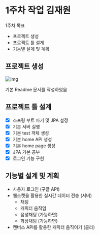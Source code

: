 1주차 작업 김재원
===

1주차 목표
- 프로젝트 생성
- 프로젝트 틀 설계
- 기능별 설계 및 계획

프로젝트 생성
---
![img](./img/week1_kim_1.png)

기본 Readme 문서를 작성하였음

프로젝트 틀 설계
---
- [x] 스프링 부트 파기 및 JPA 설정
- [x] 기본 서버 실행
- [x] 기본 test 객체 생성
- [x] 기본 home API 생성
- [x] 기본 home page 생성
- [x] JPA 기본 공부
- [x] 로그인 기능 구현

기능별 설계 및 계획
---

- 사용자 로그인 (구글 API)
- 웹소켓을 활용한 실시간 데이터 전송 (서버)
  - 채팅
  - 캐릭터 움직임
  - 음성채팅 (가능하면)
  - 화상채팅 (가능하면)
- 캔버스 API를 활용한 캐릭터 움직이기 (클라)